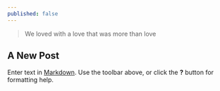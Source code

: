 ```yaml
---
published: false
---
```


> We loved with a love that was more than love

## A New Post

Enter text in [Markdown](http://daringfireball.net/projects/markdown/). Use the toolbar above, or click the **?** button for formatting help.
